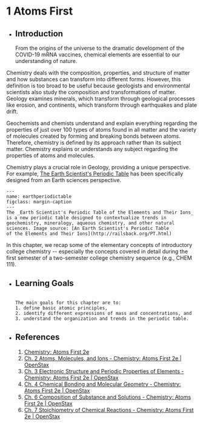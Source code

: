 # 1 Atoms First
- ## Introduction 
  
  From the origins of the universe to the dramatic development of the COVID-19 mRNA vaccines, chemical elements are essential to our understanding of nature.  
  
Chemistry deals with the composition, properties, and structure of matter and how substances can transform into different forms. However, this definition is too broad to be useful because geologists and environmental scientists also study the composition and transformations of matter. Geology examines minerals, which transform through geological processes like erosion, and continents, which transform through earthquakes and plate drift.
  
Geochemists and chemists understand and explain everything regarding the properties of just over 100 types of atoms found in all matter and the variety of molecules created by forming and breaking bonds between atoms. Therefore, chemistry is defined by its approach rather than its subject matter. Chemistry explains or understands any subject regarding the properties of atoms and molecules.
  
  Chemistry plays a crucial role in Geology, providing a unique perspective. For example, [The Earth Scientist's Periodic Table](http://railsback.org/PT.html) has been specifically designed from an Earth sciences perspective. 
  
  ```{figure} http://railsback.org/PT/815PeriodicTable48e023600.jpg
  ---
  name: earthperiodictable
  figclass: margin-caption
  ---
  The _Earth Scientist's Periodic Table of the Elements and Their Ions_ is a new periodic table designed to contextualize trends in geochemistry, mineralogy, aqueous chemistry, and other natural sciences. Image source: [An Earth Scientist's Periodic Table  
  of the Elements and Their Ions](http://railsback.org/PT.html)
  ```
  
  In this chapter, we recap some of the elementary concepts of introductory college chemistry -- especially the concepts covered in detail during the first semester of a two-semester college chemistry sequence (e.g., CHEM 111).
- ## Learning Goals
  
  ```{admonition} Learning Goals
  
  The main goals for this chapter are to: 
  1. define basic atomic principles,
  2. identify different expressions of mass and concentrations, and
  3. understand the organization and trends in the periodic table.
  ```
- ## References
  1. [Chemistry: Atoms First 2e](https://openstax.org/books/chemistry-atoms-first-2e/pages/preface)
  2. [Ch. 2 Atoms, Molecules, and Ions - Chemistry: Atoms First 2e | OpenStax](https://openstax.org/books/chemistry-atoms-first-2e/pages/2-introduction)
  3. [Ch. 3 Electronic Structure and Periodic Properties of Elements - Chemistry: Atoms First 2e | OpenStax](https://openstax.org/books/chemistry-atoms-first-2e/pages/3-introduction)
  4. [Ch. 4 Chemical Bonding and Molecular Geometry - Chemistry: Atoms First 2e | OpenStax](https://openstax.org/books/chemistry-atoms-first-2e/pages/4-introduction)
  5. [Ch. 6 Composition of Substance and Solutions - Chemistry: Atoms First 2e | OpenStax](https://openstax.org/books/chemistry-atoms-first-2e/pages/6-introduction)
  6. [Ch. 7 Stoichiometry of Chemical Reactions - Chemistry: Atoms First 2e | OpenStax](https://openstax.org/books/chemistry-atoms-first-2e/pages/7-introduction)